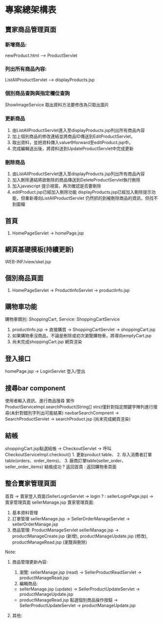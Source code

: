# 專案總架構表

## 賣家商品管理頁面

### 新增商品:
newProduct.html --> ProductServlet

### 列出所有商品內容:
ListAllProductServlet --> displayProducts.jsp


### 個別商品查詢與指定欄位查詢
ShowImageService 取出資料方法要修改為只取出圖片


### 更新商品
1. 由ListAllProductServlet進入至displayProducts.jsp列出所有商品內容
2. 加上個別商品的修改連結並將商品ID傳送到EditProductServlet，
3. 取出資料，並把資料傳入value中forward至editProduct.jsp中。
4. 完成編輯送出後，將資料送到UpdateProductServlet中完成更新


### 刪除商品
1. 由ListAllProductServlet進入至displayProducts.jsp列出所有商品內容
2. 加入刪除連結將欲刪除的商品傳送到DeleteProductServlet執行刪除
3. 加入javascript 提示視窗，再次確認是否要刪除
4. editProduct.jsp已經加入刪除功能
displayProducts.jsp已經加入刪除提示功能，但重新導向ListAllProductServlet
仍然抓的到被刪除商品的資訊，但找不到圖檔



## 首頁
1. HomePageServlet -> homePage.jsp

## 網頁基礎模板(持續更新)
WEB-INF/view/skel.jsp

## 個別商品頁面
1. HomePageServlet -> ProductInfoServlet -> productInfo.jsp

## 購物車功能
購物車類別: ShoppingCart, Service: ShoppingCartService
1. productInfo.jsp -> 直接購買 -> ShoppingCartServlet -> shoppingCart.jsp
2. 如果購物車沒商品，不論是刪除或初次瀏覽購物車，將導向emptyCart.jsp
3. 尚未完成shoppingCart.jsp 網頁渲染

## 登入接口
homePage.jsp -> LoginServlet 登入/登出


## 搜尋bar component
使用者輸入資訊、進行商品搜尋
實作ProductServiceImpl.searchProduct(String[] strs)僅針對指定關鍵字陣列進行搜尋(未針對錯別字列出可能結果)
navbarSearchCompnent -> SearchProductServlet -> searchProduct.jsp (尚未完成網頁渲染)

## 結帳
shoppingCart.jsp點選結帳 -> CheckoutServlet 
-> 呼叫CheckoutServiceImpl.checkout() 
	1. 更新product table、
	2. 存入消費者訂單table(orders、order_items)、
	3. 廠商訂單table(seller_order、seller_order_items)
結帳成功 ? 返回首頁 : 返回購物車頁面


## 整合賣家管理頁面
首頁 -> 賣家登入頁面(SellerLoginServlet -> login ? : sellerLoginPage.jsp) -> 賣家管理頁面 sellerManage.jsp
賣家管理頁面: 
1. 基本資料管理 
2. 訂單管理 sellerManage.jsp -> SellerOrderManageServlet -> sellerOrderManage.jsp
3. 商品管理: ProductManageServlet
sellerManage.jsp -> productManageCreate.jsp (新增), productManageUpdate.jsp (修改), productManageRead.jsp (瀏覽與刪除)


Note:
1. 商品管理更新內容:

	1. 瀏覽: sellerManage.jsp (read) -> SellerProductReadServlet -> productManageRead.jsp
	2. 編輯商品: 
	* sellerManage.jsp (update) -> SellerProductUpdateServlet -> productManageUpdate.jsp
	* productManageRead.jsp 點選個別商品操作按鈕 -> SellerProductUpdateServlet -> productManageUpdate.jsp
2. 其他:





